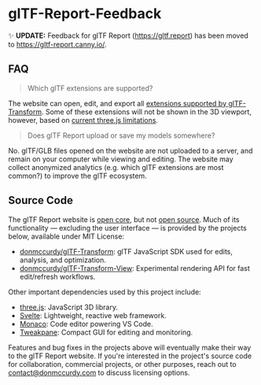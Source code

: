 # glTF-Report-Feedback

✨ **UPDATE:** Feedback for glTF Report (https://gltf.report) has been moved to https://gltf-report.canny.io/.

## FAQ

> Which glTF extensions are supported?

The website can open, edit, and export all [extensions supported by glTF-Transform](https://gltf-transform.donmccurdy.com/extensions.html). Some of these extensions will not be shown in the 3D viewport, however, based on [current three.js limitations](https://threejs.org/docs/#examples/en/loaders/GLTFLoader).

> Does glTF Report upload or save my models somewhere?

No. glTF/GLB files opened on the website are not uploaded to a server, and remain on your computer while viewing and editing. The website may collect anonymized analytics (e.g. which glTF extensions are most common?) to improve the glTF ecosystem.

## Source Code

The glTF Report website is [open core](https://en.wikipedia.org/wiki/Open-core_model), but not [open source](https://en.wikipedia.org/wiki/Open_source). Much of its functionality — excluding the user interface — is provided by the projects below, available under MIT License:

- [donmccurdy/glTF-Transform](https://github.com/donmccurdy/glTF-Transform): glTF JavaScript SDK used for edits, analysis, and optimization.
- [donmccurdy/glTF-Transform-View](https://github.com/donmccurdy/glTF-Transform-View/): Experimental rendering API for fast edit/refresh workflows.

Other important dependencies used by this project include:

- [three.js](https://github.com/mrdoob/three.js/): JavaScript 3D library.
- [Svelte](https://github.com/sveltejs/svelte): Lightweight, reactive web framework.
- [Monaco](https://github.com/Microsoft/monaco-editor): Code editor powering VS Code.
- [Tweakpane](https://github.com/cocopon/tweakpane): Compact GUI for editing and monitoring.

Features and bug fixes in the projects above will eventually make their way to the glTF Report website. If you're interested in the project's source code for collaboration, commercial projects, or other purposes, reach out to [contact@donmccurdy.com](mailto:contact@donmccurdy.com) to discuss licensing options.

